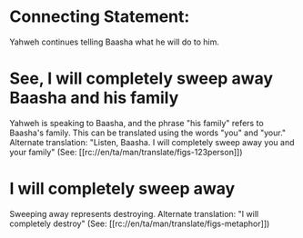 # Connecting Statement:

Yahweh continues telling Baasha what he will do to him.

# See, I will completely sweep away Baasha and his family

Yahweh is speaking to Baasha, and the phrase "his family" refers to Baasha's family. This can be translated using the words "you" and "your." Alternate translation: "Listen, Baasha. I will completely sweep away you and your family" (See: [[rc://en/ta/man/translate/figs-123person]])

# I will completely sweep away

Sweeping away represents destroying. Alternate translation: "I will completely destroy" (See: [[rc://en/ta/man/translate/figs-metaphor]])

